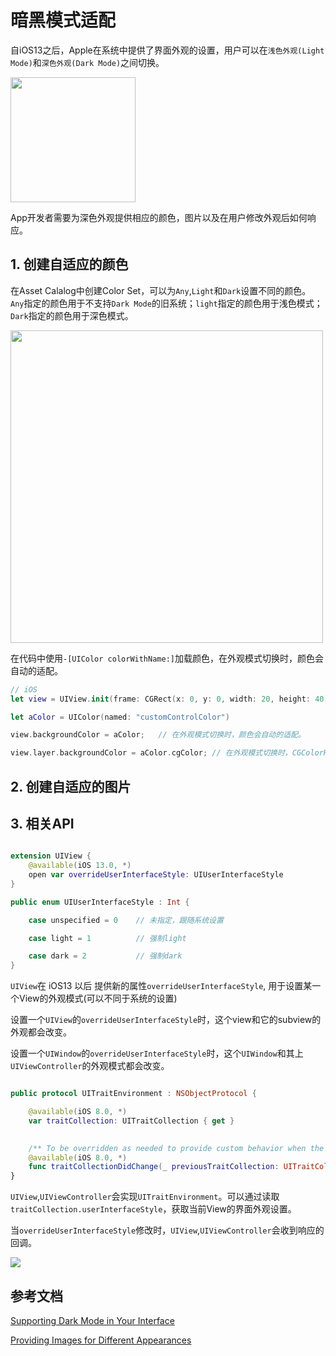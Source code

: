 # 暗黑模式适配

自iOS13之后，Apple在系统中提供了界面外观的设置，用户可以在`浅色外观(Light Mode)`和`深色外观(Dark Mode)`之间切换。

<img src="https://gitee.com/existorlive/exist-or-live-pic/raw/master/IMG_4056.PNG" width=200>

App开发者需要为深色外观提供相应的颜色，图片以及在用户修改外观后如何响应。

## 1. 创建自适应的颜色

在Asset Calalog中创建Color Set，可以为`Any`,`Light`和`Dark`设置不同的颜色。 `Any`指定的颜色用于不支持`Dark Mode`的旧系统；`light`指定的颜色用于浅色模式；`Dark`指定的颜色用于深色模式。

<img src="https://gitee.com/existorlive/exist-or-live-pic/raw/master/%E6%88%AA%E5%B1%8F2020-11-16%20%E4%B8%8A%E5%8D%885.34.27.png" width=500>


在代码中使用`-[UIColor colorWithName:]`加载颜色，在外观模式切换时，颜色会自动的适配。

```swift
// iOS
let view = UIView.init(frame: CGRect(x: 0, y: 0, width: 20, height: 40))

let aColor = UIColor(named: "customControlColor")

view.backgroundColor = aColor;   // 在外观模式切换时，颜色会自动的适配。

view.layer.backgroundColor = aColor.cgColor; // 在外观模式切换时，CGColorRef 颜色并不是自动适配。
```

## 2. 创建自适应的图片



## 3. 相关API

```swift 

extension UIView {
    @available(iOS 13.0, *)
    open var overrideUserInterfaceStyle: UIUserInterfaceStyle
}

public enum UIUserInterfaceStyle : Int {

    case unspecified = 0    // 未指定，跟随系统设置

    case light = 1          // 强制light 

    case dark = 2           // 强制dark
}


```

`UIView`在 iOS13 以后 提供新的属性`overrideUserInterfaceStyle`, 用于设置某一个View的外观模式(可以不同于系统的设置)

设置一个`UIView`的`overrideUserInterfaceStyle`时，这个view和它的subview的外观都会改变。

设置一个`UIWindow`的`overrideUserInterfaceStyle`时，这个`UIWindow`和其上`UIViewController`的外观模式都会改变。

```swift

public protocol UITraitEnvironment : NSObjectProtocol {

    @available(iOS 8.0, *)
    var traitCollection: UITraitCollection { get }

    
    /** To be overridden as needed to provide custom behavior when the environment's traits change. */
    @available(iOS 8.0, *)
    func traitCollectionDidChange(_ previousTraitCollection: UITraitCollection?)
}

```

`UIView`,`UIViewController`会实现`UITraitEnvironment`。可以通过读取`traitCollection.userInterfaceStyle`，获取当前View的界面外观设置。

当`overrideUserInterfaceStyle`修改时，`UIView`,`UIViewController`会收到响应的回调。

![](https://gitee.com/existorlive/exist-or-live-pic/raw/master/%E6%88%AA%E5%B1%8F2020-11-16%20%E4%B8%8A%E5%8D%886.15.42.png)



## 参考文档


[Supporting Dark Mode in Your Interface](https://developer.apple.com/documentation/xcode/supporting_dark_mode_in_your_interface)

[Providing Images for Different Appearances](https://developer.apple.com/documentation/uikit/uiimage/providing_images_for_different_appearances)
